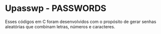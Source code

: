 # Upasswp - PASSWORDS

Esses códigos em C foram desenvolvidos com o propósito de gerar senhas aleatórias que combinam letras, números e caracteres.
